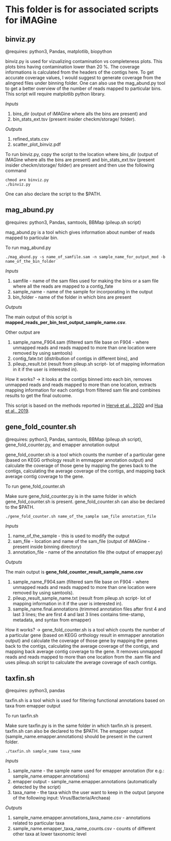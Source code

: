 # This folder is for associated scripts for iMAGine

## binviz.py

@requires: python3, Pandas, matplotlib, biopython

binviz.py is used for vizualizing contamination vs completeness plots. This plots bins having contamination lower than 20 %. The coverage informations is calculated from the headers of the contigs here. To get accurate coverage values, I would suggest to generate coverage from the alingned files under binning folder. One can also use the mag_abund.py tool to get a better overview of the number of reads mapped to particular bins. This script will require matplotlib python library. 

_Inputs_

1. bins_dir (output of iMAGine where alls the bins are present) and 
2. bin_stats_ext.tsv (present insider checkm/storage/ folder). 

_Outputs_

1. refined_stats.csv
2. scatter_plot_binviz.pdf

To run binviz.py, copy the script to the location where bins_dir (output of iMAGine where alls the bins are present) and bin_stats_ext.tsv (present insider checkm/storage/ folder) are present and then use the following command

```
chmod a+x binviz.py
./binviz.py
```
One can also declare the script to the $PATH.

## mag_abund.py

@requires: python3, Pandas, samtools, BBMap (pileup.sh script)

mag_abund.py is a tool which gives information about number of reads mapped to particular bin.

To run mag_abund.py

```
./mag_abund.py -s name_of_samfile.sam -n sample_name_for_output_mod -b name_of_the_bin_folder
```
_Inputs_

1. samfile - name of the sam files used for making the bins or a sam file where all the reads are mapped to a contig_fate
2. sample_name - name of the sample for incorporating in the output
3. bin_folder - name of the folder in which bins are present

_Outputs_

The main output of this script is **mapped_reads_per_bin_test_output_sample_name.csv**. 

Other output are 
1. sample_name_F904.sam (filtered sam file base on F904 - where unmapped reads and reads mapped to more than one location were removed by using samtools) 
2. contig_fate.txt (distribution of contigs in different bins), and 
3. pileup_result.txt (result from pileup.sh script- lot of mapping information in it if the user is interested in).

How it works? -> it looks at the contigs binned into each bin, removes unmapped reads and reads mapped to more than one location, extracts mapping information for each contigs from filtered sam file and combines results to get the final outcome.

This script is based on the methods reported in [Hervé et al., 2020](10.7717/peerj.8614) and [Hua et al., 2019](10.1038/s41467-019-12574-y).

## gene_fold_counter.sh

@requires: python3, Pandas, samtools, BBMap (pileup.sh script), gene_fold_counter.py, and emapper annotation output

gene_fold_counter.sh is a tool which counts the number of a particular gene (based on KEGG orthology result in emmapper annotation output) and calculate the coverage of those gene by mapping the genes back to the contigs, calculating the average coverage of the contigs, and mapping back average contig coverage to the gene.

To run gene_fold_counter.sh

Make sure gene_fold_counter.py is in the same folder in which gene_fold_counter.sh is present. gene_fold_counter.sh can also be declared to the $PATH.

```
./gene_fold_counter.sh name_of_the_sample sam_file annotation_file
```

_Inputs_

1. name_of_the_sample - this is used to modify the output
2. sam_file - location and name of the sam_file (output of iMAGine - present inside binning directory)
3. annotation_file - name of the annotation file (the output of emapper.py)

_Outputs_

The main output is **gene_fold_counter_result_sample_name.csv**

1. sample_name_F904.sam (filtered sam file base on F904 - where unmapped reads and reads mapped to more than one location were removed by using samtools).
2. pileup_result_sample_name.txt (result from pileup.sh script- lot of mapping information in it if the user is interested in).
3. sample_name.final.annotations (trimmed annotation files after first 4 and last 3 lines; the are first 4 and last 3 lines contains time-stamp, metadata, and syntax from emapper)

How it works? -> gene_fold_counter.sh is a tool which counts the number of a particular gene (based on KEGG orthology result in emmapper annotation output) and calculate the coverage of those gene by mapping the genes back to the contigs, calculating the average coverage of the contigs, and mapping back average contig coverage to the gene. It removes unmapped reads and reads mapped to more than one location from the .sam file and uses pileup.sh script to calculate the average coverage of each contigs.

## taxfin.sh
@requires: python3, pandas

taxfin.sh is a tool which is used for filtering functional annotations based on taxa from emapper output

To run taxfin.sh

Make sure taxfin.py is in the same folder in which taxfin.sh is present. taxfin.sh can also be declared to the $PATH. The emapper output (sample_name.emapper.annotations) should be present in the current folder.

```
./taxfin.sh sample_name taxa_name
```

_Inputs_

1. sample_name - the sample name used for emapper annotation (for e.g.: sample_name.emapper.annotations)
2. emapper output - sample_name.emapper.annotations (automatically detected by the script)
3. taxa_name - the taxa which the user want to keep in the output (anyone of the following input: Virus/Bacteria/Archaea)

_Outputs_

1. sample_name.emapper.annotations_taxa_name.csv - annotations related to particular taxa
2. sample_name.emapper_taxa_name_counts.csv - counts of different other taxa at lower taxonomic level
